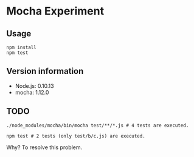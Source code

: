 # Mocha Experiment

## Usage

```
npm install
npm test
```

## Version information

* Node.js: 0.10.13
* mocha: 1.12.0

## TODO

```
./node_modules/mocha/bin/mocha test/**/*.js # 4 tests are executed.

npm test # 2 tests (only test/b/c.js) are executed.
```

Why? To resolve this problem.
